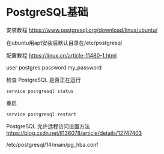 # PostgreSQL基础

安装教程
<https://www.postgresql.org/download/linux/ubuntu/>

在ubuntu用apt安装后默认目录在/etc/postgresql

配置教程
<https://linux.cn/article-11480-1.html>

user postgres
password my_password

检查 PostgreSQL 是否正在运行

```shell
service postgresql status
```

重启

```shell
service postgresql restart
```

PostgreSQL 允许远程访问设置方法
<https://blog.csdn.net/ll136078/article/details/12747403>

/etc/postgresql/14/main/pg_hba.conf
